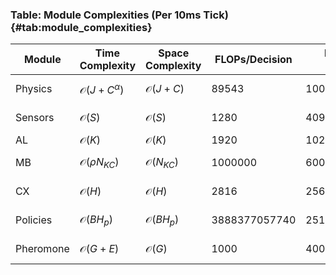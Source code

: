 ### Table: Module Complexities (Per 10ms Tick) {#tab:module_complexities}

| Module | Time Complexity | Space Complexity | FLOPs/Decision | Memory (bytes) | Notes |
|--------|-----------------|------------------|----------------|----------------|-------|
| Physics | $\mathcal{O}(J + C^{\alpha})$ | $\mathcal{O}(J + C)$ | 89543 | 10072 | $\alpha \approx 1.5$ (PGS solver) |
| Sensors | $\mathcal{O}(S)$ | $\mathcal{O}(S)$ | 1280 | 4096 | includes packing/timestamps |
| AL | $\mathcal{O}(K)$ | $\mathcal{O}(K)$ | 1920 | 1024 | sparse linear ops |
| MB | $\mathcal{O}(\rho N_{KC})$ | $\mathcal{O}(N_{KC})$ | 1000000 | 600000 | sparse coding \& local plasticity |
| CX | $\mathcal{O}(H)$ | $\mathcal{O}(H)$ | 2816 | 256 | ring update + soft WTA |
| Policies | $\mathcal{O}(B H_p)$ | $\mathcal{O}(B H_p)$ | 3888377057740 | 251971416832 | bounded rationality sampling |
| Pheromone | $\mathcal{O}(G + E)$ | $\mathcal{O}(G)$ | 1000 | 40000 | explicit diffusion scheme |